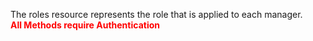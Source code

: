 The roles resource represents the role that is applied to each manager.  
<span style="color:red">**All Methods require Authentication**</span> 